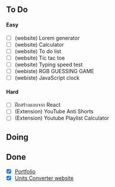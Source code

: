 ## To Do

#### Easy
- [ ] (website) Lorem generator
- [ ] (website) Calculator
- [ ] (website) To do list
- [ ] (website) Tic tac toe
- [ ] (website) Typing speed test
- [ ] (webiste) RGB GUESSING GAME
- [ ] (webiste) JavaScript clock

#### Hard
- [ ] ฝึกสร้างแอบจาก React
- [ ] (Extension) YouTube Anti Shorts
- [ ] (Extension) Youtube Playlist Calculator

## Doing


## Done
- [x] [Portfolio](https://sapondanaisriwan.github.io/)
- [x] [Units Converter website](https://github.com/sapondanaisriwan/px-to-rem-converter)
